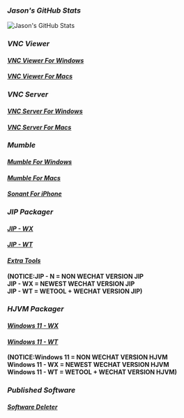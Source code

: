 <!-- title: Jason's Official Website -->
<script type='text/javascript' src='https://storage.ko-fi.com/cdn/widget/Widget_2.js'></script><script type='text/javascript'>kofiwidget2.init('Hey! Support Me On Ko-fi!', '#29abe0', 'L4L76FZ0F');kofiwidget2.draw();</script>
### ***Jason's GitHub Stats***
![Jason's GitHub Stats](https://github-readme-stats.vercel.app/api?username=jsoft-alt&show_icons=true&theme=default)
### ***VNC Viewer***
#### [**_VNC Viewer For Windows_**](https://Znzxjjbt0513.github.io/VNC/VNC%20Viewer/Windows/)
#### [**_VNC Viewer For Macs_**](https://Znzxjjbt0513.github.io/VNC/VNC%20Viewer/Macs/)
### ***VNC Server***
#### [**_VNC Server For Windows_**](https://Znzxjjbt0513.github.io/VNC/VNC%20Server/Windows/)
#### [**_VNC Server For Macs_**](https://Znzxjjbt0513.github.io/VNC/VNC%20Server/Macs/)
### ***Mumble***
#### [**_Mumble For Windows_**](https://Znzxjjbt0513.github.io/Mumble/Windows/)
#### [**_Mumble For Macs_**](https://Znzxjjbt0513.github.io/Mumble/Macs/)
#### [**_Sonant For iPhone_**](https://Znzxjjbt0513.github.io/Mumble/iPhone/)
### ***JIP Packager***
#### [**_JIP - WX_**](https://znzxjjbt0513.github.io/JIP/V1/WX/)
#### [**_JIP - WT_**](https://znzxjjbt0513.github.io/JIP/V1/WT/)
#### [**_Extra Tools_**](https://Znzxjjbt0513.github.io/Tools/)
**(NOTICE:JIP - N = NON WECHAT VERSION JIP   
JIP - WX = NEWEST WECHAT VERSION JIP   
JIP - WT = WETOOL + WECHAT VERSION JIP)**
### ***HJVM Packager***
#### [**_Windows 11 - WX_**](https://Znzxjjbt0513.github.io/HJVM/WX)
#### [**_Windows 11 - WT_**](https://Znzxjjbt0513.github.io/HJVM/WT)
**(NOTICE:Windows 11 = NON WECHAT VERSION HJVM   
Windows 11 - WX = NEWEST WECHAT VERSION HJVM   
Windows 11 - WT = WETOOL + WECHAT VERSION HJVM)**
### ***Published Software***
#### [**_Software Deleter_**](https://Znzxjjbt0513.github.io/Software%20Deleter)
